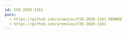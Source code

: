 ```yaml
---
id: CVE-2020-3161
pocs:
  - https://github.com/uromulou/CVE-2020-3161-REMAKE
  - https://github.com/uromulou/CVE-2020-3161
---
```

